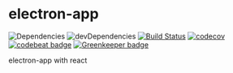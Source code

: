 # electron-app
![Dependencies](https://david-dm.org/SupinePandora43/electron-app.svg)
![devDependencies](https://david-dm.org/SupinePandora43/electron-app/dev-status.svg)
[![Build Status](https://travis-ci.com/SupinePandora43/electron-app.svg?branch=master)](https://travis-ci.com/SupinePandora43/electron-app)
[![codecov](https://codecov.io/gh/SupinePandora43/electron-app/branch/master/graph/badge.svg)](https://codecov.io/gh/SupinePandora43/electron-app)
[![codebeat badge](https://codebeat.co/badges/4351fc8e-a832-439e-84b9-f3594827921e)](https://codebeat.co/projects/github-com-supinepandora43-electron-app-master)
[![Greenkeeper badge](https://badges.greenkeeper.io/SupinePandora43/electron-app.svg)](https://greenkeeper.io/)

electron-app with react
